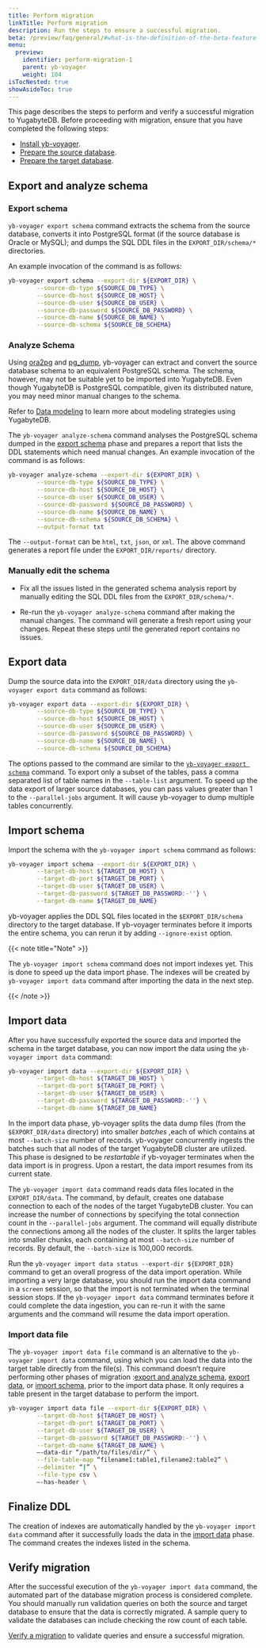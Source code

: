 ```yaml
---
title: Perform migration
linkTitle: Perform migration
description: Run the steps to ensure a successful migration.
beta: /preview/faq/general/#what-is-the-definition-of-the-beta-feature-tag
menu:
  preview:
    identifier: perform-migration-1
    parent: yb-voyager
    weight: 104
isTocNested: true
showAsideToc: true
---
```


This page describes the steps to perform and verify a successful migration to YugabyteDB. Before proceeding with migration, ensure that you have completed the following steps:

- [Install yb-voyager](../../yb-voyager/install-yb-voyager/#install-yb-voyager).
- [Prepare the source database](../../yb-voyager/install-yb-voyager/#prepare-the-source-database).
- [Prepare the target database](../../yb-voyager/install-yb-voyager/#prepare-the-target-database).

## Export and analyze schema

### Export schema

`yb-voyager export schema` command extracts the schema from the source database, converts it into PostgreSQL format (if the source database is Oracle or MySQL); and dumps the SQL DDL files in the `EXPORT_DIR/schema/*` directories.

An example invocation of the command is as follows:

```sh
yb-voyager export schema --export-dir ${EXPORT_DIR} \
        --source-db-type ${SOURCE_DB_TYPE} \
        --source-db-host ${SOURCE_DB_HOST} \
        --source-db-user ${SOURCE_DB_USER} \
        --source-db-password ${SOURCE_DB_PASSWORD} \
        --source-db-name ${SOURCE_DB_NAME} \
        --source-db-schema ${SOURCE_DB_SCHEMA}
```

### Analyze Schema

Using [ora2pg](https://ora2pg.darold.net) and [pg_dump](https://www.postgresql.org/docs/current/app-pgdump.html), yb-voyager can extract and convert the source database schema to an equivalent PostgreSQL schema. The schema, however, may not be suitable yet to be imported into YugabyteDB. Even though YugabyteDB is PostgreSQL compatible, given its distributed nature, you may need minor manual changes to the schema.

Refer to [Data modeling](../../yb-voyager/reference/#data-modeling) to learn more about modeling strategies using YugabyteDB.

The `yb-voyager analyze-schema` command analyses the PostgreSQL schema dumped in the [export schema](#export-schema) phase and prepares a report that lists the DDL statements which need manual changes. An example invocation of the command is as follows:

```sh
yb-voyager analyze-schema --export-dir ${EXPORT_DIR} \
        --source-db-type ${SOURCE_DB_TYPE} \
        --source-db-host ${SOURCE_DB_HOST} \
        --source-db-user ${SOURCE_DB_USER} \
        --source-db-password ${SOURCE_DB_PASSWORD} \
        --source-db-name ${SOURCE_DB_NAME} \
        --source-db-schema ${SOURCE_DB_SCHEMA} \
        --output-format txt
```

The `--output-format` can be `html`, `txt`, `json`, or `xml`. The above command generates a report file under the `EXPORT_DIR/reports/` directory.

### Manually edit the schema

- Fix all the issues listed in the generated schema analysis report by manually editing the SQL DDL files from the `EXPORT_DIR/schema/*`.

- Re-run the `yb-voyager analyze-schema` command after making the manual changes. The command will generate a fresh report using your changes. Repeat these steps until the generated report contains no issues.

## Export data

Dump the source data into the `EXPORT_DIR/data` directory using the `yb-voyager export data` command as follows:

```sh
yb-voyager export data --export-dir ${EXPORT_DIR} \
        --source-db-type ${SOURCE_DB_TYPE} \
        --source-db-host ${SOURCE_DB_HOST} \
        --source-db-user ${SOURCE_DB_USER} \
        --source-db-password ${SOURCE_DB_PASSWORD} \
        --source-db-name ${SOURCE_DB_NAME} \
        --source-db-schema ${SOURCE_DB_SCHEMA}
```

The options passed to the command are similar to the [`yb-voyager export schema`](#export-schema) command. To export only a subset of the tables, pass a comma separated list of table names in the `--table-list` argument. To speed up the data export of larger source databases, you can pass values greater than 1 to the `--parallel-jobs` argument. It will cause yb-voyager to dump multiple tables concurrently.

## Import schema

Import the schema with the `yb-voyager import schema` command as follows:

```sh
yb-voyager import schema --export-dir ${EXPORT_DIR} \
        --target-db-host ${TARGET_DB_HOST} \
        --target-db-port ${TARGET_DB_PORT} \
        --target-db-user ${TARGET_DB_USER} \
        --target-db-password ${TARGET_DB_PASSWORD:-''} \
        --target-db-name ${TARGET_DB_NAME}
```

yb-voyager applies the DDL SQL files located in the `$EXPORT_DIR/schema` directory to the target database. If yb-voyager terminates before it imports the entire schema, you can rerun it by adding `--ignore-exist` option.

{{< note title="Note" >}}

The `yb-voyager import schema` command does not import indexes yet. This is done to speed up the data import phase. The indexes will be created by `yb-voyager import data` command after importing the data in the next step.

{{< /note >}}

## Import data

After you have successfully exported the source data and imported the schema in the target database, you can now import the data using the `yb-voyager import data` command:

```sh
yb-voyager import data --export-dir ${EXPORT_DIR} \
        --target-db-host ${TARGET_DB_HOST} \
        --target-db-port ${TARGET_DB_PORT} \
        --target-db-user ${TARGET_DB_USER} \
        --target-db-password ${TARGET_DB_PASSWORD:-''} \
        --target-db-name ${TARGET_DB_NAME}
```

In the import data phase, yb-voyager splits the data dump files (from the `$EXPORT_DIR/data` directory) into smaller _batches_ ,each of which contains at most `--batch-size` number of records. yb-voyager concurrently ingests the batches such that all nodes of the target YugabyteDB cluster are utilized. This phase is designed to be _restartable_ if yb-voyager terminates when the data import is in progress. Upon a restart, the data import resumes from its current state.

The `yb-voyager import data` command reads data files located in the `EXPORT_DIR/data`. The command, by default, creates one database connection to each of the nodes of the target YugabyteDB cluster. You can increase the number of connections by specifying the total connection count in the `--parallel-jobs` argument. The command will equally distribute the connections among all the nodes of the cluster. It splits the larger tables into smaller chunks, each containing at most `--batch-size` number of records. By default, the `--batch-size` is 100,000 records.

Run the `yb-voyager import data status --export-dir ${EXPORT_DIR}` command to get an overall progress of the data import operation. While importing a very large database, you should run the import data command in a `screen` session, so that the import is not terminated when the terminal session stops. If the `yb-voyager import data` command terminates before it could complete the data ingestion, you can re-run it with the same arguments and the command will resume the data import operation.

### Import data file

The `yb-voyager import data file` command is an alternative to the `yb-voyager import data` command, using which you can load the data into the target table directly from the file(s). This command doesn’t require performing other phases of migration :[export and analyze schema](#export-and-analyze-schema), [export data](#export-data), or [import schema](#import-schema), prior to the import data phase. It only requires a table present in the target database to perform the import.

```sh
yb-voyager import data file --export-dir ${EXPORT_DIR} \
        --target-db-host ${TARGET_DB_HOST} \
        --target-db-port ${TARGET_DB_PORT} \
        --target-db-user ${TARGET_DB_USER} \
        --target-db-password ${TARGET_DB_PASSWORD:-''} \
        --target-db-name ${TARGET_DB_NAME} \
        –-data-dir “/path/to/files/dir/” \
        --file-table-map “filename1:table1,filename2:table2” \
        --delimiter “|” \
        --file-type csv \
        –-has-header \
```

## Finalize DDL

The creation of indexes are automatically handled by the `yb-voyager import data` command after it successfully loads the data in the [import data](#import-data) phase. The command creates the indexes listed in the schema.

## Verify migration

After the successful execution of the `yb-voyager import data` command, the automated part of the database migration process is considered complete. You should manually run validation queries on both the source and target database to ensure that the data is correctly migrated. A sample query to validate the databases can include checking the row count of each table.

[Verify a migration](../../manual-import/verify-migration/) to validate queries and ensure a successful migration.
